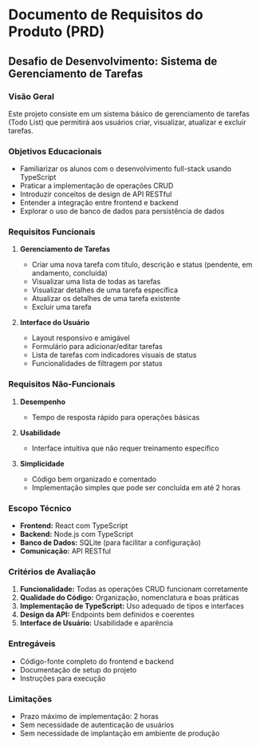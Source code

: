 # Documento de Requisitos do Produto (PRD)

## Desafio de Desenvolvimento: Sistema de Gerenciamento de Tarefas

### Visão Geral
Este projeto consiste em um sistema básico de gerenciamento de tarefas (Todo List) que permitirá aos usuários criar, visualizar, atualizar e excluir tarefas.

### Objetivos Educacionais
- Familiarizar os alunos com o desenvolvimento full-stack usando TypeScript
- Praticar a implementação de operações CRUD
- Introduzir conceitos de design de API RESTful
- Entender a integração entre frontend e backend
- Explorar o uso de banco de dados para persistência de dados

### Requisitos Funcionais
1. **Gerenciamento de Tarefas**
   - Criar uma nova tarefa com título, descrição e status (pendente, em andamento, concluída)
   - Visualizar uma lista de todas as tarefas
   - Visualizar detalhes de uma tarefa específica
   - Atualizar os detalhes de uma tarefa existente
   - Excluir uma tarefa

2. **Interface do Usuário**
   - Layout responsivo e amigável
   - Formulário para adicionar/editar tarefas
   - Lista de tarefas com indicadores visuais de status
   - Funcionalidades de filtragem por status

### Requisitos Não-Funcionais
1. **Desempenho**
   - Tempo de resposta rápido para operações básicas
   
2. **Usabilidade**
   - Interface intuitiva que não requer treinamento específico
   
3. **Simplicidade**
   - Código bem organizado e comentado
   - Implementação simples que pode ser concluída em até 2 horas

### Escopo Técnico
- **Frontend:** React com TypeScript
- **Backend:** Node.js com TypeScript
- **Banco de Dados:** SQLite (para facilitar a configuração)
- **Comunicação:** API RESTful

### Critérios de Avaliação
1. **Funcionalidade:** Todas as operações CRUD funcionam corretamente
2. **Qualidade do Código:** Organização, nomenclatura e boas práticas
3. **Implementação de TypeScript:** Uso adequado de tipos e interfaces
4. **Design da API:** Endpoints bem definidos e coerentes
5. **Interface de Usuário:** Usabilidade e aparência

### Entregáveis
- Código-fonte completo do frontend e backend
- Documentação de setup do projeto
- Instruções para execução

### Limitações
- Prazo máximo de implementação: 2 horas
- Sem necessidade de autenticação de usuários
- Sem necessidade de implantação em ambiente de produção
